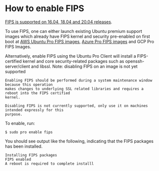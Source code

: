 # How to enable FIPS

[FIPS is supported on 16.04, 18.04 and 20.04 releases](https://ubuntu.com/security/certifications/docs/fips).

To use FIPS, one can either launch existing Ubuntu premium support images which already have FIPS
kernel and security pre-enabled on first boot at [AWS Ubuntu Pro FIPS images](https://ubuntu.com/aws/fips), [Azure Pro FIPS images](https://ubuntu.com/azure/fips) and GCP Pro FIPS Images.

Alternatively, enable FIPS using the Ubuntu Pro Client will install a FIPS-certified kernel and core security-related
packages such as openssh-server/client and libssl. Note: disabling FIPS on an image is not yet
supported

```{danger}
Enabling FIPS should be performed during a system maintenance window because this operation
makes changes to underlying SSL related libraries and requires a reboot into the FIPS certified
kernel.
```

```{danger}
Disabling FIPS is not currently supported, only use it on machines intended expressly for this
purpose.
```

To enable, run:

```console
$ sudo pro enable fips
```

You should see output like the following, indicating that the FIPS packages has been installed.

```
Installing FIPS packages
FIPS enabled
A reboot is required to complete installl
```
